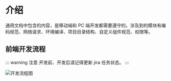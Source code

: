 # 介绍

通用文档中包含的内容，是移动端和 PC 端开发都需要遵守的。涉及到的模块有编码规范、网络请求、环境编译、项目目录结构、自定义组件规范、权限等。

## 前端开发流程

::: warning 注意
开发前、开发后请记得更新 jira 任务状态。
:::

<img :src="$withBase('/flow.png')" alt="开发流程图">
